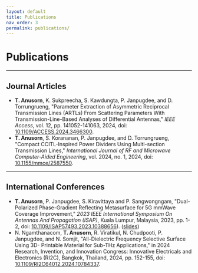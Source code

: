 ```yaml
---
layout: default
title: Publications
nav_order: 3
permalink: publications/
---
```


# Publications

---

## Journal Articles

- __T. Anusorn__, K. Sukpreecha, S. Kawdungta, P. Janpugdee, and D. Torrungrueng, "Parameter Extraction of Asymmetric Reciprocal Transmission Lines (ARTLs) From Scattering Parameters With Transmission-Line-Based Analyses of Differential Antennas," _IEEE Access_, vol. 12, pp. 141052-141063, 2024, doi: [10.1109/ACCESS.2024.3466300](https://ieeexplore.ieee.org/stamp/stamp.jsp?arnumber=10689400).
- __T. Anusorn__, S. Korananan, P. Janpugdee, and D. Torrungrueng, "Compact CCITL-Inspired Power Dividers Using Multi-section Transmission Lines," _International Journal of RF and Microwave Computer-Aided Engineering_, vol. 2024, no. 1, 2024, doi: [10.1155/mmce/2587550](https://onlinelibrary.wiley.com/doi/full/10.1155/mmce/2587550).

---

## International Conferences

- __T. Anusorn__, P. Janpugdee, S. Kiravittaya and P. Sangwongngam, "Dual-Polarized Phase-Gradient Reflecting Metasurface for 5G mmWave Coverage Improvement," _2023 IEEE International Symposium On Antennas And Propagation (ISAP)_, Kuala Lumpur, Malaysia, 2023, pp. 1-2, doi: [10.1109/ISAP57493.2023.10388656](https://ieeexplore.ieee.org/document/10388656)). ([slides](/pages/03_publications/ISAP2023_Dual_Polarized_Phase_Gradient.pdf))
- N. Ngamthanacom, __T. Anusorn__, R. Viratikul, N. Chudpooti, P. Janpugdee, and N. Somjit, "All-Dielectric Frequency Selective Surface Using 3D- Printable Material for Sub-THz Applications," in 2024 Research, Invention, and Innovation Congress: Innovative Electricals and Electronics (RI2C), Bangkok, Thailand, 2024, pp. 152-155, doi: [10.1109/RI2C64012.2024.10784337](https://ieeexplore.ieee.org/document/10784337).
